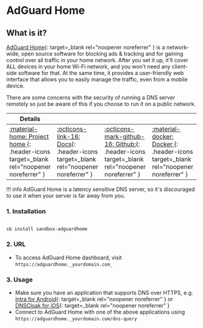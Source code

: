 # AdGuard Home

## What is it?

[AdGuard Home](https://hub.docker.com/r/adguard/adguardhome){: target=_blank rel="noopener noreferrer" } is a network-wide, open source software for blocking ads & tracking and for gaining control over all traffic in your home network. After you set it up, it'll cover ALL devices in your home Wi-Fi network, and you won't need any client-side software for that. At the same time, it provides a user-friendly web interface that allows you to easily manage the traffic, even from a mobile device.

There are some concerns with the security of running a DNS server remotely so just be aware of this if you choose to run it on a public network.

| Details     |             |             |             |
|-------------|-------------|-------------|-------------|
| [:material-home: Project home ](https://adguard.com/en/adguard-home/overview.html){: .header-icons target=_blank rel="noopener noreferrer" } | [:octicons-link-16: Docs](https://kb.adguard.com/en/home/overview){: .header-icons target=_blank rel="noopener noreferrer" } | [:octicons-mark-github-16: Github:](https://github.com/AdguardTeam/AdGuardHome){: .header-icons target=_blank rel="noopener noreferrer" } | [:material-docker: Docker ](https://hub.docker.com/r/adguard/adguardhome){: .header-icons target=_blank rel="noopener noreferrer" }|

!!! info
    AdGuard Home is a latency sensitive DNS server, so it's discouraged to use it when your server is far away from you.

### 1. Installation

``` shell

sb install sandbox-adguardhome

```

### 2. URL

- To access AdGuard Home dashboard, visit `https://adguardhome._yourdomain.com_`

### 3. Usage

- Make sure you have an application that supports DNS over HTTPS, e.g. [Intra for Android](https://play.google.com/store/apps/details?id=app.intra){: target=_blank rel="noopener noreferrer" } or [DNSCloak for iOS](https://apps.apple.com/us/app/dnscloak-secure-dns-client/id1452162351){: target=_blank rel="noopener noreferrer" }
- Connect to AdGuard Home with one of the above applications using `https://adguardhome._yourdomain.com/dns-query`
